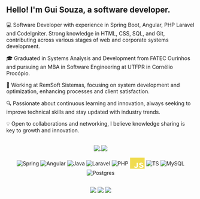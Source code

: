 ## Hello! I'm Gui Souza, a software developer.

💻 Software Developer with experience in Spring Boot, Angular, PHP Laravel and CodeIgniter. Strong knowledge in HTML, CSS, SQL, and Git, contributing across various stages of web and corporate systems development.

🎓 Graduated in Systems Analysis and Development from FATEC Ourinhos and pursuing an MBA in Software Engineering at UTFPR in Cornélio Procópio.

💼 Working at RemSoft Sistemas, focusing on system development and optimization, enhancing processes and client satisfaction.

🔍 Passionate about continuous learning and innovation, always seeking to improve technical skills and stay updated with industry trends.

💡 Open to collaborations and networking, I believe knowledge sharing is key to growth and innovation.

##

<div align="center">
  <a href="https://github.com/guisouzant/github-readme-stats">
    <img height=150 align="center" src="https://github-readme-stats.vercel.app/api?username=guisouzant&theme=dark&show_icons=true&rank_icon=github&include_all_commits=true&custom_title=Stats✨" />
  </a>
  <a href="https://github.com/guisouzant/convoychat">
    <img height=150 align="center" src="https://github-readme-stats.vercel.app/api/top-langs?username=guisouzant&layout=compact&langs_count=8&card_width=320&theme=dark" />
  </a>
</div>

<div align="center" style="display: inline_block"><br>

  <img align="center" alt="Spring" height="30" width="40" src="https://cdn.jsdelivr.net/gh/devicons/devicon@latest/icons/spring/spring-original.svg" />
  <img align="center" alt="Angular" height="30" width="40" src="https://cdn.jsdelivr.net/gh/devicons/devicon@latest/icons/angular/angular-original.svg" />
  <img align="center" alt="Java" height="30" width="40" src="https://cdn.jsdelivr.net/gh/devicons/devicon@latest/icons/java/java-original.svg" />   
  <img align="center" alt="Laravel" height="30" width="40" src="https://cdn.jsdelivr.net/gh/devicons/devicon@latest/icons/laravel/laravel-original.svg" />
  <img align="center" alt="PHP" height="30" width="40" src="https://cdn.jsdelivr.net/gh/devicons/devicon@latest/icons/php/php-original.svg" />
  <img align="center" alt="JS" height="30" width="40" src="https://raw.githubusercontent.com/devicons/devicon/master/icons/javascript/javascript-plain.svg">
  <img align="center" alt="TS" height="30" width="40" src="https://cdn.jsdelivr.net/gh/devicons/devicon@latest/icons/typescript/typescript-original.svg" />
  <img align="center" alt="MySQL" height="30" width="40" src="https://cdn.jsdelivr.net/gh/devicons/devicon@latest/icons/mysql/mysql-original.svg" />
  <img align="center" alt="Postgres" height="30" width="40" src="https://cdn.jsdelivr.net/gh/devicons/devicon@latest/icons/postgresql/postgresql-original.svg" />
          
</div>

  ##

<div align="center"> 
  <a href="https://instagram.com/guisouzant" target="_blank"><img src="https://img.shields.io/badge/-Instagram-%23E4405F?style=for-the-badge&logo=instagram&logoColor=white" target="_blank"></a>
  <a href="mailto:guilhermeantonio03@hotmail.com"><img src="https://img.shields.io/badge/-Gmail-%23333?style=for-the-badge&logo=gmail&logoColor=white" target="_blank"></a>
  <a href="https://www.linkedin.com/in/guisouzant/"><img src="https://img.shields.io/badge/LinkedIn-0077B5?style=for-the-badge&logo=linkedin&logoColor=white" target="_blank"></a>

